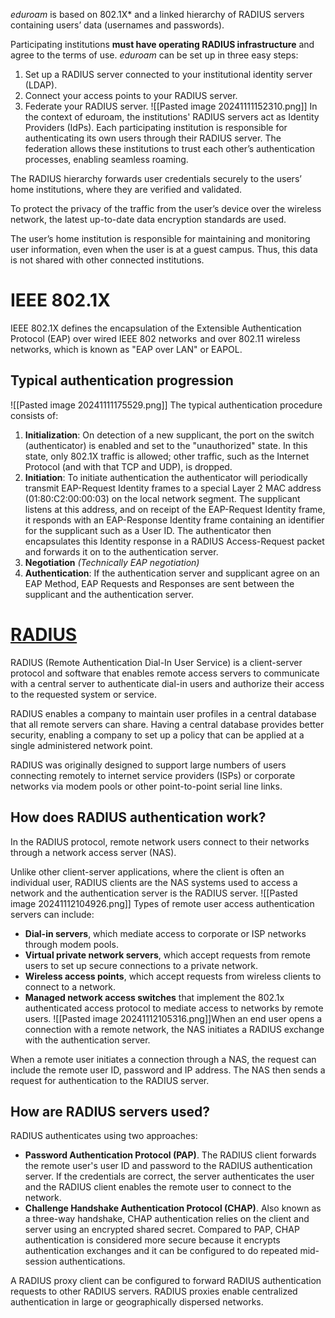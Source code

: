 *eduroam* is based on 802.1X* and a linked hierarchy of RADIUS servers containing users’ data (usernames and passwords).

Participating institutions **must have operating RADIUS infrastructure** and agree to the terms of use. *eduroam* can be set up in three easy steps:
1. Set up a RADIUS server connected to your institutional identity server (LDAP).
2. Connect your access points to your RADIUS server.
3. Federate your RADIUS server.
![[Pasted image 20241111152310.png]]
In the context of eduroam, the institutions' RADIUS servers act as Identity Providers (IdPs). Each participating institution is responsible for authenticating its own users through their RADIUS server. The federation allows these institutions to trust each other’s authentication processes, enabling seamless roaming.

The RADIUS hierarchy forwards user credentials securely to the users’ home institutions, where they are verified and validated.

To protect the privacy of the traffic from the user’s device over the wireless network, the latest up-to-date data encryption standards are used.

The user’s home institution is responsible for maintaining and monitoring user information, even when the user is at a guest campus. Thus, this data is not shared with other connected institutions.
# IEEE 802.1X
IEEE 802.1X defines the encapsulation of the Extensible Authentication Protocol (EAP) over wired IEEE 802 networks  and over 802.11 wireless networks, which is known as "EAP over LAN" or EAPOL.


## Typical authentication progression
![[Pasted image 20241111175529.png]]
The typical authentication procedure consists of:
1. **Initialization**: On detection of a new supplicant, the port on the switch (authenticator) is enabled and set to the "unauthorized" state. In this state, only 802.1X traffic is allowed; other traffic, such as the Internet Protocol (and with that TCP and UDP), is dropped.
2. **Initiation**: To initiate authentication the authenticator will periodically transmit EAP-Request Identity frames to a special Layer 2 MAC address (01:80:C2:00:00:03) on the local network segment. The supplicant listens at this address, and on receipt of the EAP-Request Identity frame, it responds with an EAP-Response Identity frame containing an identifier for the supplicant such as a User ID. The authenticator then encapsulates this Identity response in a RADIUS Access-Request packet and forwards it on to the authentication server.
3. **Negotiation** _(Technically EAP negotiation)_
4. **Authentication**: If the authentication server and supplicant agree on an EAP Method, EAP Requests and Responses are sent between the supplicant and the authentication server.
# [RADIUS](https://www.techtarget.com/searchsecurity/definition/RADIUS)
RADIUS (Remote Authentication Dial-In User Service) is a client-server protocol and software that enables remote access servers to communicate with a central server to authenticate dial-in users and authorize their access to the requested system or service.

RADIUS enables a company to maintain user profiles in a central database that all remote servers can share. Having a central database provides better security, enabling a company to set up a policy that can be applied at a single administered network point.

RADIUS was originally designed to support large numbers of users connecting remotely to internet service providers (ISPs) or corporate networks via modem pools or other point-to-point serial line links.
## How does RADIUS authentication work?
In the RADIUS protocol, remote network users connect to their networks through a network access server (NAS).

Unlike other client-server applications, where the client is often an individual user, RADIUS clients are the NAS systems used to access a network and the authentication server is the RADIUS server.
![[Pasted image 20241112104926.png]]
Types of remote user access authentication servers can include:
- **Dial-in servers**, which mediate access to corporate or ISP networks through modem pools.
- **Virtual private network servers**, which accept requests from remote users to set up secure connections to a private network.
- **Wireless access points**, which accept requests from wireless clients to connect to a network.
- **Managed network access switches** that implement the 802.1x authenticated access protocol to mediate access to networks by remote users.
![[Pasted image 20241112105316.png]]When an end user opens a connection with a remote network, the NAS initiates a RADIUS exchange with the authentication server.

When a remote user initiates a connection through a NAS, the request can include the remote user ID, password and IP address. The NAS then sends a request for authentication to the RADIUS server.
## How are RADIUS servers used?
RADIUS authenticates using two approaches:
- **Password Authentication Protocol (PAP)**. The RADIUS client forwards the remote user's user ID and password to the RADIUS authentication server. If the credentials are correct, the server authenticates the user and the RADIUS client enables the remote user to connect to the network.
- **Challenge Handshake Authentication Protocol (CHAP)**. Also known as a three-way handshake, CHAP authentication relies on the client and server using an encrypted shared secret. Compared to PAP, CHAP authentication is considered more secure because it encrypts authentication exchanges and it can be configured to do repeated mid-session authentications.

A RADIUS proxy client can be configured to forward RADIUS authentication requests to other RADIUS servers. RADIUS proxies enable centralized authentication in large or geographically dispersed networks.